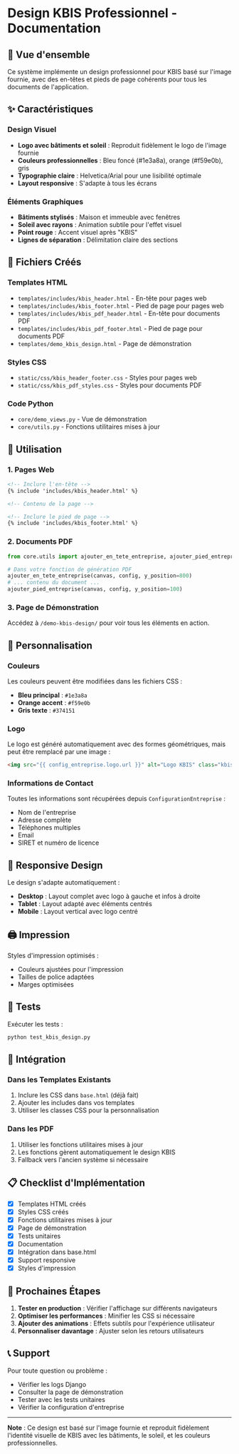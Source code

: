 # Design KBIS Professionnel - Documentation

## 🎯 Vue d'ensemble

Ce système implémente un design professionnel pour KBIS basé sur l'image fournie, avec des en-têtes et pieds de page cohérents pour tous les documents de l'application.

## ✨ Caractéristiques

### Design Visuel
- **Logo avec bâtiments et soleil** : Reproduit fidèlement le logo de l'image fournie
- **Couleurs professionnelles** : Bleu foncé (#1e3a8a), orange (#f59e0b), gris
- **Typographie claire** : Helvetica/Arial pour une lisibilité optimale
- **Layout responsive** : S'adapte à tous les écrans

### Éléments Graphiques
- **Bâtiments stylisés** : Maison et immeuble avec fenêtres
- **Soleil avec rayons** : Animation subtile pour l'effet visuel
- **Point rouge** : Accent visuel après "KBIS"
- **Lignes de séparation** : Délimitation claire des sections

## 📁 Fichiers Créés

### Templates HTML
- `templates/includes/kbis_header.html` - En-tête pour pages web
- `templates/includes/kbis_footer.html` - Pied de page pour pages web
- `templates/includes/kbis_pdf_header.html` - En-tête pour documents PDF
- `templates/includes/kbis_pdf_footer.html` - Pied de page pour documents PDF
- `templates/demo_kbis_design.html` - Page de démonstration

### Styles CSS
- `static/css/kbis_header_footer.css` - Styles pour pages web
- `static/css/kbis_pdf_styles.css` - Styles pour documents PDF

### Code Python
- `core/demo_views.py` - Vue de démonstration
- `core/utils.py` - Fonctions utilitaires mises à jour

## 🚀 Utilisation

### 1. Pages Web
```html
<!-- Inclure l'en-tête -->
{% include 'includes/kbis_header.html' %}

<!-- Contenu de la page -->

<!-- Inclure le pied de page -->
{% include 'includes/kbis_footer.html' %}
```

### 2. Documents PDF
```python
from core.utils import ajouter_en_tete_entreprise, ajouter_pied_entreprise

# Dans votre fonction de génération PDF
ajouter_en_tete_entreprise(canvas, config, y_position=800)
# ... contenu du document ...
ajouter_pied_entreprise(canvas, config, y_position=100)
```

### 3. Page de Démonstration
Accédez à `/demo-kbis-design/` pour voir tous les éléments en action.

## 🎨 Personnalisation

### Couleurs
Les couleurs peuvent être modifiées dans les fichiers CSS :
- **Bleu principal** : `#1e3a8a`
- **Orange accent** : `#f59e0b`
- **Gris texte** : `#374151`

### Logo
Le logo est généré automatiquement avec des formes géométriques, mais peut être remplacé par une image :
```html
<img src="{{ config_entreprise.logo.url }}" alt="Logo KBIS" class="kbis-logo">
```

### Informations de Contact
Toutes les informations sont récupérées depuis `ConfigurationEntreprise` :
- Nom de l'entreprise
- Adresse complète
- Téléphones multiples
- Email
- SIRET et numéro de licence

## 📱 Responsive Design

Le design s'adapte automatiquement :
- **Desktop** : Layout complet avec logo à gauche et infos à droite
- **Tablet** : Layout adapté avec éléments centrés
- **Mobile** : Layout vertical avec logo centré

## 🖨️ Impression

Styles d'impression optimisés :
- Couleurs ajustées pour l'impression
- Tailles de police adaptées
- Marges optimisées

## 🧪 Tests

Exécuter les tests :
```bash
python test_kbis_design.py
```

## 🔧 Intégration

### Dans les Templates Existants
1. Inclure les CSS dans `base.html` (déjà fait)
2. Ajouter les includes dans vos templates
3. Utiliser les classes CSS pour la personnalisation

### Dans les PDF
1. Utiliser les fonctions utilitaires mises à jour
2. Les fonctions gèrent automatiquement le design KBIS
3. Fallback vers l'ancien système si nécessaire

## 📋 Checklist d'Implémentation

- [x] Templates HTML créés
- [x] Styles CSS créés
- [x] Fonctions utilitaires mises à jour
- [x] Page de démonstration
- [x] Tests unitaires
- [x] Documentation
- [x] Intégration dans base.html
- [x] Support responsive
- [x] Styles d'impression

## 🎯 Prochaines Étapes

1. **Tester en production** : Vérifier l'affichage sur différents navigateurs
2. **Optimiser les performances** : Minifier les CSS si nécessaire
3. **Ajouter des animations** : Effets subtils pour l'expérience utilisateur
4. **Personnaliser davantage** : Ajuster selon les retours utilisateurs

## 📞 Support

Pour toute question ou problème :
- Vérifier les logs Django
- Consulter la page de démonstration
- Tester avec les tests unitaires
- Vérifier la configuration d'entreprise

---

**Note** : Ce design est basé sur l'image fournie et reproduit fidèlement l'identité visuelle de KBIS avec les bâtiments, le soleil, et les couleurs professionnelles.
